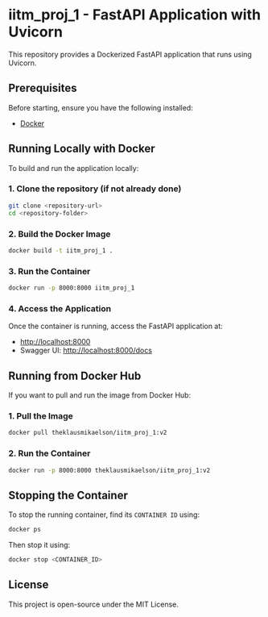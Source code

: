 # iitm\_proj\_1 - FastAPI Application with Uvicorn

This repository provides a Dockerized FastAPI application that runs using Uvicorn.

## Prerequisites

Before starting, ensure you have the following installed:

- [Docker](https://docs.docker.com/get-docker/)

## Running Locally with Docker

To build and run the application locally:

### 1. Clone the repository (if not already done)

```sh
git clone <repository-url>
cd <repository-folder>
```

### 2. Build the Docker Image

```sh
docker build -t iitm_proj_1 .
```

### 3. Run the Container

```sh
docker run -p 8000:8000 iitm_proj_1
```

### 4. Access the Application

Once the container is running, access the FastAPI application at:

- [http://localhost:8000](http://localhost:8000)
- Swagger UI: [http://localhost:8000/docs](http://localhost:8000/docs)

## Running from Docker Hub

If you want to pull and run the image from Docker Hub:

### 1. Pull the Image

```sh
docker pull theklausmikaelson/iitm_proj_1:v2
```

### 2. Run the Container

```sh
docker run -p 8000:8000 theklausmikaelson/iitm_proj_1:v2
```

## Stopping the Container

To stop the running container, find its `CONTAINER ID` using:

```sh
docker ps
```

Then stop it using:

```sh
docker stop <CONTAINER_ID>
```

## License

This project is open-source under the MIT License.

